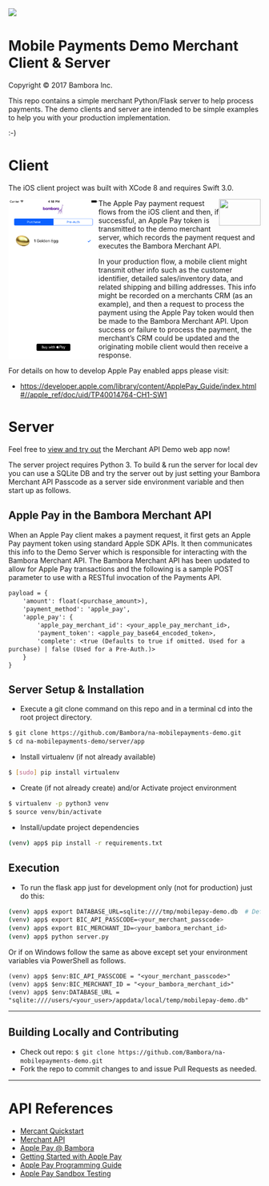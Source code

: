<img src="https://cdn.na.bambora.com/resources/logos/bambora-logo180x92.png" />

# Mobile Payments Demo Merchant Client & Server

Copyright © 2017 Bambora Inc.

This repo contains a simple merchant Python/Flask server to help process payments. The demo clients and server are intended to be simple examples to help you with your production 
implementation.

:-)

# Client

The iOS client project was built with XCode 8 and requires Swift 3.0.

<img width="180" align="left" src="client/ios/screenshot.png">

<img width="83" height="53" align="right" src="http://images.apple.com/v/apple-pay/f/images/overview/apple_pay_logo_large_2x.png">

The Apple Pay payment request flows from the iOS client and then, if successful, an Apple Pay token is 
transmitted to the demo merchant server, which records the payment request and executes the Bambora 
Merchant API.

In your production flow, a mobile client might transmit other info such as the customer identifier, 
detailed sales/inventory data, and related shipping and billing addresses. This info might be recorded 
on a merchants CRM (as an example), and then a request to process the payment using the Apple Pay token 
would then be made to the Bambora Merchant API. Upon success or failure to process the payment, the 
merchant’s CRM could be updated and the originating mobile client would then receive a response.

For details on how to develop Apple Pay enabled apps please visit:
- https://developer.apple.com/library/content/ApplePay_Guide/index.html#//apple_ref/doc/uid/TP40014764-CH1-SW1

# Server

Feel free to [view and try out](https://demo.na.bambora.com) the Merchant API Demo web app now!

The server project requires Python 3. To build & run the server for local dev you can use a SQLite DB and 
try the server out by just setting your Bambora Merchant API Passcode as a server side environment variable 
and then start up as follows.

## Apple Pay in the Bambora Merchant API

When an Apple Pay client makes a payment request, it first gets an Apple Pay payment token using standard Apple SDK 
APIs. It then communicates this info to the Demo Server which is responsible for interacting with the 
Bambora Merchant API. The Bambora Merchant API has been updated to allow for Apple Pay transactions 
and the following is a sample POST parameter to use with a RESTful invocation of the Payments API.

```
payload = {
    'amount': float(<purchase_amount>),
    'payment_method': 'apple_pay',
    'apple_pay': {
        'apple_pay_merchant_id': <your_apple_pay_merchant_id>,
        'payment_token': <apple_pay_base64_encoded_token>,
        'complete': <true (Defaults to true if omitted. Used for a purchase) | false (Used for a Pre-Auth.)>
    }
}
```

## Server Setup & Installation

* Execute a git clone command on this repo and in a terminal cd into the root project directory.
```bash
$ git clone https://github.com/Bambora/na-mobilepayments-demo.git
$ cd na-mobilepayments-demo/server/app
```

* Install virtualenv (if not already available)
```bash
$ [sudo] pip install virtualenv
```

* Create (if not already create) and/or Activate project environment
```bash
$ virtualenv -p python3 venv
$ source venv/bin/activate
```

* Install/update project dependencies
```bash
(venv) app$ pip install -r requirements.txt
```

## Execution

* To run the flask app just for development only (not for production) just do this:
```bash
(venv) app$ export DATABASE_URL=sqlite:////tmp/mobilepay-demo.db  # Defaults to this and can be ommitted
(venv) app$ export BIC_API_PASSCODE=<your_merchant_passcode>
(venv) app$ export BIC_MERCHANT_ID=<your_bambora_merchant_id>
(venv) app$ python server.py
```

Or if on Windows follow the same as above except set your environment variables via PowerShell as follows.
```
(venv) app$ $env:BIC_API_PASSCODE = "<your_merchant_passcode>"
(venv) app$ $env:BIC_MERCHANT_ID = "<your_bambora_merchant_id>"
(venv) app$ $env:DATABASE_URL = "sqlite:////users/<your_user>/appdata/local/temp/mobilepay-demo.db"
```

---

<a name="contributing"/>

## Building Locally and Contributing

 * Check out repo: `$ git clone https://github.com/Bambora/na-mobilepayments-demo.git`
 * Fork the repo to commit changes to and issue Pull Requests as needed.

---

# API References
* [Mercant Quickstart](https://developer.na.bambora.com/docs/guides/merchant_quickstart/)
* [Merchant API](https://developer.na.bambora.com/docs/references/merchant_API)
 * [Apple Pay @ Bambora](https://developer.na.bambora.com/docs/guides/apple_pay/)
* [Getting Started with Apple Pay](https://developer.apple.com/apple-pay/get-started/)
* [Apple Pay Programming Guide](https://developer.apple.com/library/content/ApplePay_Guide/)
* [Apple Pay Sandbox Testing](https://developer.apple.com/support/apple-pay-sandbox/)
